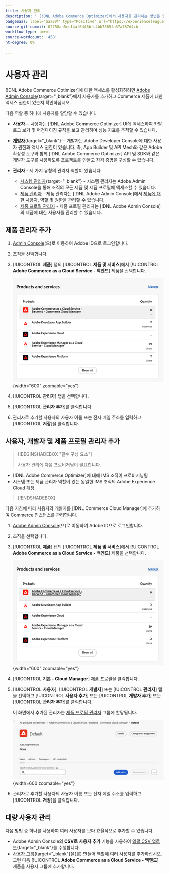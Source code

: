 ```yaml
---
title: 사용자 관리
description: ' [!DNL Adobe Commerce Optimizer]에서 사용자를 관리하는 방법을 알아봅니다.'
badgeSaas: label="SaaS만" type="Positive" url="https://experienceleague.adobe.com/en/docs/commerce/user-guides/product-solutions" tooltip="Adobe Commerce as a Cloud Service 및 Adobe Commerce Optimizer 프로젝트에만 적용됩니다(Adobe 관리 SaaS 인프라)."
source-git-commit: 02758aa5cc14af6d46bfc4bb7865fa37a787d4cb
workflow-type: tm+mt
source-wordcount: '458'
ht-degree: 0%

---
```


# 사용자 관리

[!DNL Adobe Commerce Optimizer]에 대한 액세스를 활성화하려면 [Adobe Admin Console](https://adminconsole.adobe.com){target="_blank"}에서 사용자를 추가하고 Commerce 제품에 대한 액세스 권한이 있는지 확인하십시오.

다음 역할 중 하나에 사용자를 할당할 수 있습니다.

- **사용자**— 사용자는 [!DNL Adobe Commerce Optimizer] UI에 액세스하여 카탈로그 보기 및 머천다이징 규칙을 보고 관리하며 성능 지표를 추적할 수 있습니다.

- [**개발자**](https://helpx.adobe.com/enterprise/using/manage-developers.html#Adddevelopers){target="_blank"}— 개발자는 Adobe Developer Console에 대한 사용자 권한과 액세스 권한이 있습니다. 즉, App Builder 및 API Mesh와 같은 Adobe 확장성 도구와 함께 [!DNL Adobe Commerce Optimizer] API 및 SDK와 같은 개발자 도구를 사용하도록 프로젝트를 만들고 자격 증명을 구성할 수 있습니다.

- **관리자** - 세 가지 유형의 관리자 역할이 있습니다.
   - [시스템 관리자](https://helpx.adobe.com/enterprise/using/admin-roles.html){target="_blank"} - 시스템 관리자는 Adobe Admin Console을 통해 조직의 모든 제품 및 제품 프로필에 액세스할 수 있습니다.
   - [제품 관리자](#add-a-product-admin) - 제품 관리자는 [!DNL Adobe Admin Console]에서 [제품에 대한 사용자, 역할 및 권한을 관리](#add-users-and-admins)할 수 있습니다.
   - [제품 프로필 관리자](#add-users-developers-and-product-profile-admins) - 제품 프로필 관리자는 [!DNL Adobe Admin Console]의 제품에 대한 사용자를 관리할 수 있습니다.

## 제품 관리자 추가

1. [Admin Console](https://adminconsole.adobe.com)&#x200B;(으)로 이동하여 Adobe ID으로 로그인합니다.

1. 조직을 선택합니다.

1. [!UICONTROL **제품**] 탭의 [!UICONTROL **제품 및 서비스**]&#x200B;에서 [!UICONTROL **Adobe Commerce as a Cloud Service - 백엔드**] 제품을 선택합니다.

   ![제품 선택](../cloud-service/assets/backend.png){width="600" zoomable="yes"}

1. [!UICONTROL **관리자**] 탭을 선택합니다.

1. [!UICONTROL **관리자 추가**]&#x200B;를 클릭합니다.

1. 관리자로 추가할 사용자의 사용자 이름 또는 전자 메일 주소를 입력하고 [!UICONTROL **저장**]&#x200B;을 클릭합니다.

## 사용자, 개발자 및 제품 프로필 관리자 추가

>[!BEGINSHADEBOX &quot;필수 구성 요소&quot;]
>
>사용자 관리에 다음 프로비저닝이 필요합니다.

- [!DNL Adobe Commerce Optimizer]에 대해 IMS 조직이 프로비저닝됨
- 시스템 또는 제품 관리자 역할이 있는 동일한 IMS 조직의 Adobe Experience Cloud 계정

>[!ENDSHADEBOX]

다음 지침에 따라 사용자와 개발자를 [!DNL Commerce Cloud Manager]에 추가하여 Commerce 인스턴스를 관리합니다.

1. [Adobe Admin Console](https://adminconsole.adobe.com)&#x200B;(으)로 이동하여 Adobe ID으로 로그인합니다.

1. 조직을 선택합니다.

1. [!UICONTROL **제품**] 탭의 [!UICONTROL **제품 및 서비스**]&#x200B;에서 [!UICONTROL **Adobe Commerce as a Cloud Service - 백엔드**] 제품을 선택합니다.

   ![제품 선택](../cloud-service/assets/backend.png){width="600" zoomable="yes"}

1. [!UICONTROL **기본 - Cloud Manager**] 제품 프로필을 클릭합니다.

1. [!UICONTROL **사용자**], [!UICONTROL **개발자**] 또는 [!UICONTROL **관리자**] 탭을 선택하고 [!UICONTROL **사용자 추가**] 또는 [!UICONTROL **개발자 추가**] 또는 [!UICONTROL **관리자 추가**]&#x200B;를 클릭합니다.

   이 화면에서 추가된 관리자는 [제품 프로필 관리자](#understanding-roles) 그룹에 할당됩니다.

   ![탭 선택](../cloud-service/assets/tab-select.png){width=600 zoomable="yes"}

1. 관리자로 추가할 사용자의 사용자 이름 또는 전자 메일 주소를 입력하고 [!UICONTROL **저장**]&#x200B;을 클릭합니다.

## 대량 사용자 관리

다음 방법 중 하나를 사용하여 여러 사용자를 보다 효율적으로 추가할 수 있습니다.

- Adobe Admin Console의 **CSV로 사용자 추가** 기능을 사용하여 [일괄 CSV 업로드](https://helpx.adobe.com/enterprise/using/bulk-upload-users.html){target="_blank"}를 수행합니다.
- [사용자 그룹](https://helpx.adobe.com/enterprise/using/user-groups.html){target="_blank"}을(를) 만들어 역할에 여러 사용자를 추가하십시오. 그런 다음 [!UICONTROL **Adobe Commerce as a Cloud Service - 백엔드**] 제품을 사용자 그룹에 추가합니다.

